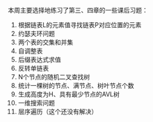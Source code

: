 本周主要选择地练习了第三、四章的一些课后习题：
1. 根据链表L的元素值寻找链表P对应位置的元素
2. 约瑟夫环问题
3. 两个表的交集和并集
4. 自调整表
5. 后缀表达式求值
6. 反转单链表
7. N个节点的随机二叉查找树
8. 统计一棵树的节点、满节点、树叶节点个数
9. 生成高度为H、具有最少节点的AVL树
10. 一维搜索问题
11. 层序遍历（这个还没有解决）
